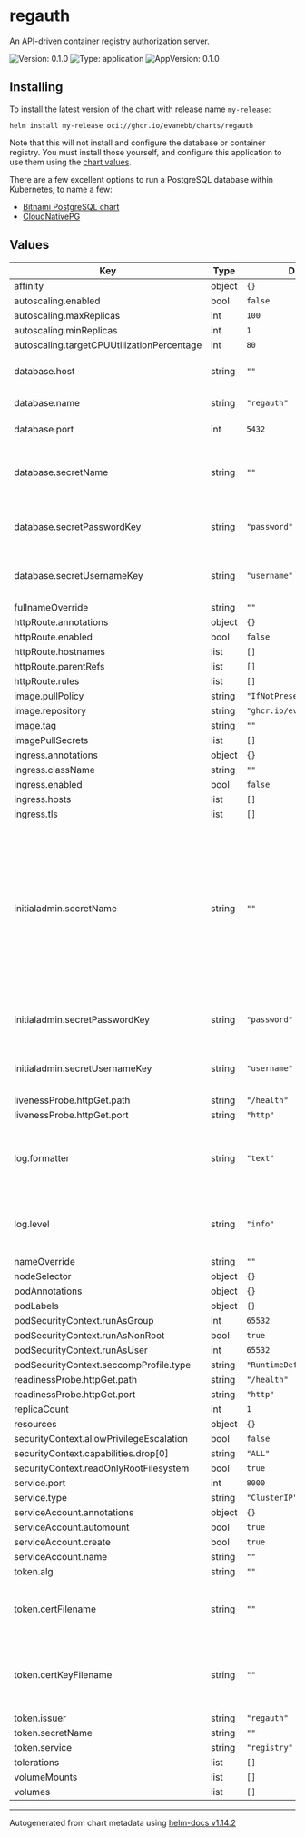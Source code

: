 # regauth

An API-driven container registry authorization server.

![Version: 0.1.0](https://img.shields.io/badge/Version-0.1.0-informational?style=flat-square) ![Type: application](https://img.shields.io/badge/Type-application-informational?style=flat-square) ![AppVersion: 0.1.0](https://img.shields.io/badge/AppVersion-0.1.0-informational?style=flat-square)

## Installing

To install the latest version of the chart with release name `my-release`:
```shell
helm install my-release oci://ghcr.io/evanebb/charts/regauth
```

Note that this will not install and configure the database or container registry.
You must install those yourself, and configure this application to use them using the [chart values](#Values).

There are a few excellent options to run a PostgreSQL database within Kubernetes, to name a few:
- [Bitnami PostgreSQL chart](https://artifacthub.io/packages/helm/bitnami/postgresql)
- [CloudNativePG](https://cloudnative-pg.io/)

## Values

| Key | Type | Default | Description |
|-----|------|---------|-------------|
| affinity | object | `{}` |  |
| autoscaling.enabled | bool | `false` |  |
| autoscaling.maxReplicas | int | `100` |  |
| autoscaling.minReplicas | int | `1` |  |
| autoscaling.targetCPUUtilizationPercentage | int | `80` |  |
| database.host | string | `""` | PostgreSQL database host. |
| database.name | string | `"regauth"` | Database name. |
| database.port | int | `5432` | Database port. |
| database.secretName | string | `""` | Name of the secret containing the database credentials. |
| database.secretPasswordKey | string | `"password"` | Key of the password value within the secret. |
| database.secretUsernameKey | string | `"username"` | Key of the username value within the secret. |
| fullnameOverride | string | `""` |  |
| httpRoute.annotations | object | `{}` |  |
| httpRoute.enabled | bool | `false` |  |
| httpRoute.hostnames | list | `[]` |  |
| httpRoute.parentRefs | list | `[]` |  |
| httpRoute.rules | list | `[]` |  |
| image.pullPolicy | string | `"IfNotPresent"` |  |
| image.repository | string | `"ghcr.io/evanebb/regauth"` |  |
| image.tag | string | `""` |  |
| imagePullSecrets | list | `[]` |  |
| ingress.annotations | object | `{}` |  |
| ingress.className | string | `""` |  |
| ingress.enabled | bool | `false` |  |
| ingress.hosts | list | `[]` |  |
| ingress.tls | list | `[]` |  |
| initialadmin.secretName | string | `""` | Name of the secret containing the credentials for the initial admin user. This will only be used on first application start-up, and can be removed afterward. |
| initialadmin.secretPasswordKey | string | `"password"` | Key of the password value within the secret. |
| initialadmin.secretUsernameKey | string | `"username"` | Key of the username value within the secret. |
| livenessProbe.httpGet.path | string | `"/health"` |  |
| livenessProbe.httpGet.port | string | `"http"` |  |
| log.formatter | string | `"text"` | Format of the log entries, can be either 'text' or 'json'. |
| log.level | string | `"info"` | Log level, can be 'debug', 'info', 'warn' or 'error' |
| nameOverride | string | `""` |  |
| nodeSelector | object | `{}` |  |
| podAnnotations | object | `{}` |  |
| podLabels | object | `{}` |  |
| podSecurityContext.runAsGroup | int | `65532` |  |
| podSecurityContext.runAsNonRoot | bool | `true` |  |
| podSecurityContext.runAsUser | int | `65532` |  |
| podSecurityContext.seccompProfile.type | string | `"RuntimeDefault"` |  |
| readinessProbe.httpGet.path | string | `"/health"` |  |
| readinessProbe.httpGet.port | string | `"http"` |  |
| replicaCount | int | `1` |  |
| resources | object | `{}` |  |
| securityContext.allowPrivilegeEscalation | bool | `false` |  |
| securityContext.capabilities.drop[0] | string | `"ALL"` |  |
| securityContext.readOnlyRootFilesystem | bool | `true` |  |
| service.port | int | `8000` |  |
| service.type | string | `"ClusterIP"` |  |
| serviceAccount.annotations | object | `{}` |  |
| serviceAccount.automount | bool | `true` |  |
| serviceAccount.create | bool | `true` |  |
| serviceAccount.name | string | `""` |  |
| token.alg | string | `""` |  |
| token.certFilename | string | `""` | Filename/key of the certificate within the secret. |
| token.certKeyFilename | string | `""` | Filename/key of the certificate private key within the secret. |
| token.issuer | string | `"regauth"` |  |
| token.secretName | string | `""` |  |
| token.service | string | `"registry"` |  |
| tolerations | list | `[]` |  |
| volumeMounts | list | `[]` |  |
| volumes | list | `[]` |  |

----------------------------------------------
Autogenerated from chart metadata using [helm-docs v1.14.2](https://github.com/norwoodj/helm-docs/releases/v1.14.2)
